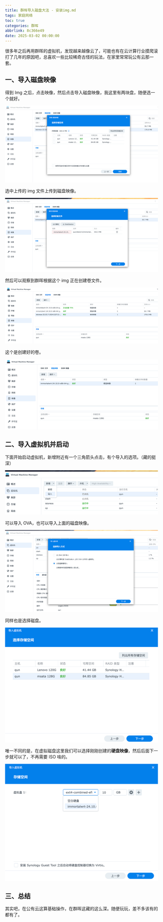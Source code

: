```yaml
---
title: 群晖导入磁盘大法 - 安装img.md
tags: 家庭网络
toc: true
categories: 群晖
abbrlink: 8c366e49
date: 2025-03-02 00:00:00
---
```


很多年之后再用群晖的虚拟机，发现越来越像云了，可能也有在云计算行业摸爬滚打了几年的原因吧，总喜欢一些比较稀奇古怪的玩法，在家里常常玩公有云那一套。

## 一、导入磁盘映像

得到 Img 之后，点击映像，然后点击导入磁盘映像，我这里有两块盘，随便选一个就好。

![image-20250322105417636.png](https://raw.githubusercontent.com/Xu-Hardy/picgo-imh/master/image-20250322105417636.png)

选中上传的 img 文件上传到磁盘映像。

 <!--more-->

![image-20250322110125732.png](https://raw.githubusercontent.com/Xu-Hardy/picgo-imh/master/image-20250322110125732.png)

然后可以观察到群晖根据这个 img 正在创建卷文件。

![image-20250322105500706.png](https://raw.githubusercontent.com/Xu-Hardy/picgo-imh/master/image-20250322105500706.png)

这个是创建好的卷。

![image-20250322105529539.png](https://raw.githubusercontent.com/Xu-Hardy/picgo-imh/master/image-20250322105529539.png)

## 二、导入虚拟机并启动

下面开始启动虚拟机，新增附近有一个三角箭头点击，有个导入的选项。（藏的挺深）

![image-20250322110401490.png](https://raw.githubusercontent.com/Xu-Hardy/picgo-imh/master/image-20250322110401490.png)

可以导入 OVA，也可以导入上面的磁盘映像。

![image-20250322105605240.png](https://raw.githubusercontent.com/Xu-Hardy/picgo-imh/master/image-20250322105605240.png)

同样也是选择磁盘。

![image-20250322105627911.png](https://raw.githubusercontent.com/Xu-Hardy/picgo-imh/master/image-20250322105627911.png)

唯一不同的是，在虚拟磁盘这里我们可以选择刚刚创建的**硬盘映像**，然后后面下一步就可以了，不再需要 ISO 啥的。

![image-20250322105649130.png](https://raw.githubusercontent.com/Xu-Hardy/picgo-imh/master/image-20250322105649130.png)

## 三、总结

其实吧，在公有云这算基础操作，在群晖这藏的这么深。随便玩玩，差不多该有的都有了。
